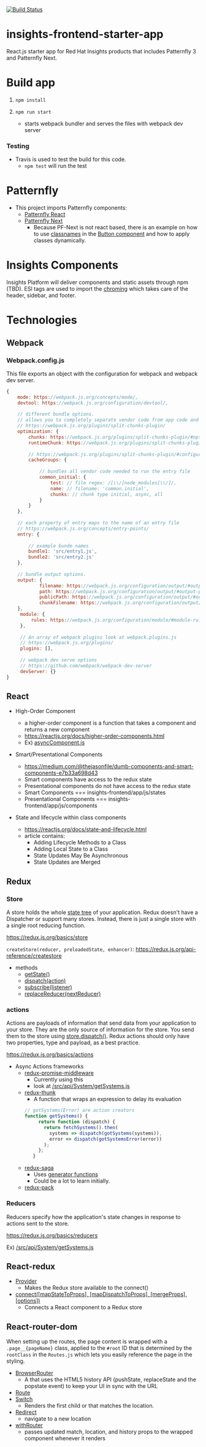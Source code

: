 [![Build Status](https://travis-ci.org/RedHatInsights/insights-frontend-starter-app.svg?branch=master)](https://travis-ci.org/RedHatInsights/insights-frontend-starter-app)

# insights-frontend-starter-app
React.js starter app for Red Hat Insights products that includes Patternfly 3 and Patternfly Next.

# Build app
1. ```npm install```

2. ```npm run start```
    - starts webpack bundler and serves the files with webpack dev server

### Testing
- Travis is used to test the build for this code.
    - `npm test` will run the test

# Patternfly
- This project imports Patternfly components:
    - [Patternfly React](https://github.com/patternfly/patternfly-react)
    - [Patternfly Next](https://github.com/patternfly/patternfly-next)
        - Because PF-Next is not react based, there is an example on how to use [classnames](https://github.com/JedWatson/classnames) in the [Button component](https://github.com/RedHatInsights/insights-frontend-starter-app/blob/master/src/PresentationalComponents/Button/button.js) and how to apply classes dynamically.
        
# Insights Components
Insights Platform will deliver components and static assets through npm (TBD). ESI tags are used to import the [chroming](https://github.com/RedHatInsights/insights-chrome) which takes care of the header, sidebar, and footer.

# Technologies
## Webpack
### Webpack.config.js
This file exports an object with the configuration for webpack and webpack dev server.

```Javascript
{
    mode: https://webpack.js.org/concepts/mode/,
    devtool: https://webpack.js.org/configuration/devtool/,
    
    // different bundle options.
    // allows you to completely separate vendor code from app code and much more. 
    // https://webpack.js.org/plugins/split-chunks-plugin/
    optimization: {
        chunks: https://webpack.js.org/plugins/split-chunks-plugin/#optimization-splitchunks-chunks-all,
        runtimeChunk: https://webpack.js.org/plugins/split-chunks-plugin/#optimization-runtimechunk,
        
        // https://webpack.js.org/plugins/split-chunks-plugin/#configuring-cache-groups
        cacheGroups: {
            
            // bundles all vendor code needed to run the entry file
            common_initial: {
                test: // file regex: /[\\/]node_modules[\\/]/,
                name: // filename: 'common.initial',
                chunks: // chunk type initial, async, all
            }
        }
    },
    
    // each property of entry maps to the name of an entry file 
    // https://webpack.js.org/concepts/entry-points/
    entry: {
        
        // example bunde names
        bundle1: 'src/entry1.js',
        bundle2: 'src/entry2.js'
    },
    
    // bundle output options.
    output: {
            filename: https://webpack.js.org/configuration/output/#output-filename,
            path: https://webpack.js.org/configuration/output/#output-path,
            publicPath: https://webpack.js.org/configuration/output/#output-publicpath,
            chunkFilename: https://webpack.js.org/configuration/output/#output-chunkfilename
    },
     module: {
         rules: https://webpack.js.org/configuration/module/#module-rules
     },
     
     // An array of webpack plugins look at webpack.plugins.js
     // https://webpack.js.org/plugins/
     plugins: [],
     
     // webpack dev serve options
     // https://github.com/webpack/webpack-dev-server
     devServer: {}
}
```

## React
- High-Order Component
    - a higher-order component is a function that takes a component and returns a new component
    - https://reactjs.org/docs/higher-order-components.html
    - Ex) [asyncComponent.js](https://github.com/RedHatInsights/insights-frontend-starter-app/src/Utils/asyncComponent.js)
    
- Smart/Presentational Components
    - https://medium.com/@thejasonfile/dumb-components-and-smart-components-e7b33a698d43
    - Smart components have access to the redux state
    - Presentational components do not have access to the redux state
    - Smart Components === insights-frontend/app/js/states
    - Presentational Components === insights-frontend/app/js/components
    
    
- State and lifecycle within class components
    - https://reactjs.org/docs/state-and-lifecycle.html
    - article contains:
        - Adding Lifecycle Methods to a Class
        - Adding Local State to a Class
        - State Updates May Be Asynchronous
        - State Updates are Merged

## Redux
### Store
A store holds the whole [state tree](https://redux.js.org/glossary) of your application.
Redux doesn't have a Dispatcher or support many stores. Instead, there is just a single store with a single root reducing function.

https://redux.js.org/basics/store

```createStore(reducer, preloadedState, enhancer)```: https://redux.js.org/api-reference/createstore

- methods
    - [getState()](https://redux.js.org/api-reference/store#dispatch)
    - [dispatch(action)](https://redux.js.org/api-reference/store#dispatch)
    - [subscribe(listener)](https://redux.js.org/api-reference/store#subscribe)
    - [replaceReducer(nextReducer)](https://redux.js.org/api-reference/store#replaceReducer)
    
### actions
Actions are payloads of information that send data from your application to your store. They are the only source of information for the store. You send them to the store using [store.dispatch()](https://redux.js.org/api-reference/store#dispatch).
Redux actions should only have two properties, type and payload, as a best practice.

https://redux.js.org/basics/actions
 - Async Actions frameworks
    - [redux-promise-middleware](https://github.com/pburtchaell/redux-promise-middleware)
        - Currently using this
        - look at [/src/api/System/getSystems.js](https://github.com/RedHatInsights/turbo-octo-couscous/tree/master/src/api/System/getSystems.js)
    - [redux-thunk](https://github.com/gaearon/redux-thunk)
       - A function that wraps an expression to delay its evaluation
       ```Javascript
       // gotSystems(Error) are action creators
       function getSystems() {      
            return function (dispatch) {
              return fetchSystems().then(
                systems => dispatch(gotSystems(systems)),
                error => dispatch(gotSystemsError(error))
              );
            };
          }
       ```
    - [redux-saga](https://github.com/yelouafi/redux-saga/)
        - Uses [generator functions](https://developer.mozilla.org/en-US/docs/Web/JavaScript/Reference/Statements/function*)
        - Could be a lot to learn initially.
    - [redux-pack](https://github.com/lelandrichardson/redux-pack)

### Reducers
Reducers specify how the application's state changes in response to actions sent to the store.

https://redux.js.org/basics/reducers

Ex) [/src/api/System/getSystems.js](https://github.com/RedHatInsights/turbo-octo-couscous/tree/master/src/api/System/getSystems.js)

## React-redux
- [Provider](https://github.com/reactjs/react-redux/blob/master/docs/api.md#provider-store)
    - Makes the Redux store available to the connect()
- [connect([mapStateToProps], [mapDispatchToProps], [mergeProps], [options])](https://github.com/reactjs/react-redux/blob/master/docs/api.md#connectmapstatetoprops-mapdispatchtoprops-mergeprops-options)
    - Connects a React component to a Redux store

## React-router-dom
When setting up the routes, the page content is wrapped with a `.page__{pageName}` class, applied to the `#root` ID that is determined by the `rootClass` in the `Routes.js` which lets you easily reference the page in the styling.

- [BrowserRouter](https://reacttraining.com/react-router/web/api/BrowserRouter)
    - A <Router> that uses the HTML5 history API (pushState, replaceState and the popstate event) to keep your UI in sync with the URL
- [Route](https://reacttraining.com/react-router/web/api/Route)
- [Switch](https://reacttraining.com/react-router/web/api/Switch)
    - Renders the first child <Route> or <Redirect> that matches the location.
- [Redirect](https://reacttraining.com/react-router/web/api/Redirect)
    - navigate to a new location
- [withRouter](https://reacttraining.com/react-router/web/api/withRouter)
    - passes updated match, location, and history props to the wrapped component whenever it renders
